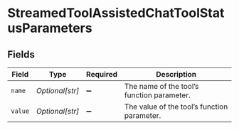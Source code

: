 # StreamedToolAssistedChatToolStatusParameters


## Fields

| Field                                       | Type                                        | Required                                    | Description                                 |
| ------------------------------------------- | ------------------------------------------- | ------------------------------------------- | ------------------------------------------- |
| `name`                                      | *Optional[str]*                             | :heavy_minus_sign:                          | The name of the tool’s function parameter.  |
| `value`                                     | *Optional[str]*                             | :heavy_minus_sign:                          | The value of the tool’s function parameter. |